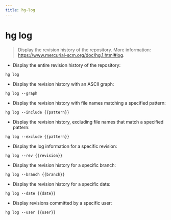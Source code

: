 ```yaml
---
title: hg-log
---
```

# hg log

> Display the revision history of the repository.
> More information: <https://www.mercurial-scm.org/doc/hg.1.html#log>.

- Display the entire revision history of the repository:

`hg log`

- Display the revision history with an ASCII graph:

`hg log --graph`

- Display the revision history with file names matching a specified pattern:

`hg log --include {{pattern}}`

- Display the revision history, excluding file names that match a specified pattern:

`hg log --exclude {{pattern}}`

- Display the log information for a specific revision:

`hg log --rev {{revision}}`

- Display the revision history for a specific branch:

`hg log --branch {{branch}}`

- Display the revision history for a specific date:

`hg log --date {{date}}`

- Display revisions committed by a specific user:

`hg log --user {{user}}`
